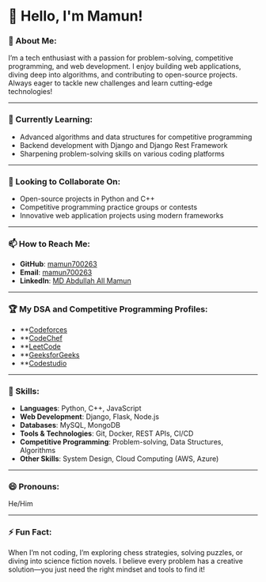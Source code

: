 
# 👋 Hello, I'm Mamun!

### 👀 About Me:
I’m a tech enthusiast with a passion for problem-solving, competitive programming, and web development. I enjoy building web applications, diving deep into algorithms, and contributing to open-source projects. Always eager to tackle new challenges and learn cutting-edge technologies!

---

### 🌱 Currently Learning:
- Advanced algorithms and data structures for competitive programming  
- Backend development with Django and Django Rest Framework  
- Sharpening problem-solving skills on various coding platforms  

---

### 💞️ Looking to Collaborate On:
- Open-source projects in Python and C++  
- Competitive programming practice groups or contests  
- Innovative web application projects using modern frameworks  

---

### 📫 How to Reach Me:
- **GitHub**: [mamun700263](https://github.com/mamun700263)  
- **Email**: [mamun700263](mailto:mamun700263.com)  
- **LinkedIn**: [MD Abdullah All Mamun](https://www.linkedin.com/in/md-abdullah-all-mamun/)  

---

### 🏆 My DSA and Competitive Programming Profiles:

- **[Codeforces](https://codeforces.com/profile/mamun700263) 
- **[CodeChef](https://www.codechef.com/users/mamun700263)
- **[LeetCode](https://leetcode.com/u/mamun700263)
- **[GeeksforGeeks](https://www.geeksforgeeks.org/user/mamun700263) 
- **[Codestudio](https://www.naukri.com/code360/profile/ba421e8d-d07a-4830-a281-f9283e8c5a1e)  

---

### 🔧 Skills:
- **Languages**: Python, C++, JavaScript  
- **Web Development**: Django, Flask, Node.js  
- **Databases**: MySQL, MongoDB  
- **Tools & Technologies**: Git, Docker, REST APIs, CI/CD  
- **Competitive Programming**: Problem-solving, Data Structures, Algorithms  
- **Other Skills**: System Design, Cloud Computing (AWS, Azure)

---

### 😄 Pronouns:
He/Him  

---

### ⚡ Fun Fact:
When I’m not coding, I’m exploring chess strategies, solving puzzles, or diving into science fiction novels. I believe every problem has a creative solution—you just need the right mindset and tools to find it!


